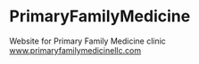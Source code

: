 # PrimaryFamilyMedicine
Website for Primary Family Medicine clinic
www.primaryfamilymedicinellc.com
